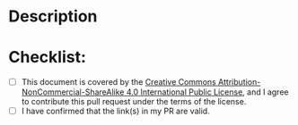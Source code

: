 <!--- Provide a general summary of your changes in the Title above -->
<!--- If you're unsure about anything in this checklist, don't hesitate to -->
<!--- create a PR and ask. We're happy to help! -->

# Description

# Checklist:

<!---
Please put an `x` in the boxes to show your agreement.
-->

- [ ] This document is covered by the [Creative Commons Attribution-NonCommercial-ShareAlike 4.0 International Public License](https://github.com/hangops/awesome-hangops/blob/main/LICENSE), and I agree to contribute this pull request under the terms of the license.
- [ ] I have confirmed that the link(s) in my PR are valid.
